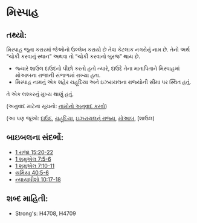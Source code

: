 # મિસ્પાહ 

## તથ્યો: 

મિસ્પાહ જૂના કરારમાં જેઓનો ઉલ્લેખ કરાયો છે તેવા કેટલાક નગરોનું નામ છે.
તેનો અર્થ “ચોકી કરવાનું સ્થાન” અથવા તો “ચોકી કરવાનો બુરજ” થાય છે.

* જ્યારે શાઉલ દાઉદનો પીછો કરતો હતો ત્યારે, દાઉદે તેના માતાપિતાને મિસ્પાહમાં મોઆબના રાજાની સંભાળમાં રાખ્યા હતા.
* મિસ્પાહ નામનું એક શહેર યહૂદિયા અને ઇઝરાયલના રાજ્યોની સીમા પર સ્થિત હતું.

તે એક લશ્કરનું મુખ્ય થાણું હતું.

(અનુવાદ માટેના સૂચનો: [નામોનો અનુવાદ કરવો](rc://gu/ta/man/translate/translate-names))

(આ પણ જૂઓ: [દાઉદ](../names/david.md), [યહૂદિયા](../names/kingdomofjudah.md), [ઇઝરાયલનું રાજ્ય](../names/kingdomofisrael.md), [મોઆબ](../names/moab.md), [શાઉલ)

## બાઇબલના સંદર્ભો: 

* [1 રાજા 15:20-22](../names/saul.md)
* [1 શમુએલ 7:5-6](rc://gu/tn/help/1ki/15/20)
* [1 શમુએલ 7:10-11](rc://gu/tn/help/1sa/07/05)
* [યર્મિયા 40:5-6](rc://gu/tn/help/1sa/07/10)
* [ન્યાયાધીશો 10:17-18](rc://gu/tn/help/jer/40/05)

## શબ્દ માહિતી: 

* Strong's: H4708, H4709
